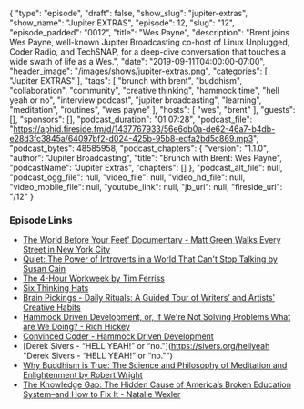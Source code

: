 {
  "type": "episode",
  "draft": false,
  "show_slug": "jupiter-extras",
  "show_name": "Jupiter EXTRAS",
  "episode": 12,
  "slug": "12",
  "episode_padded": "0012",
  "title": "Wes Payne",
  "description": "Brent joins Wes Payne, well-known Jupiter Broadcasting co-host of Linux Unplugged, Coder Radio, and TechSNAP, for a deep-dive conversation that touches a wide swath of life as a Wes.",
  "date": "2019-09-11T04:00:00-07:00",
  "header_image": "/images/shows/jupiter-extras.png",
  "categories": [
    "Jupiter EXTRAS"
  ],
  "tags": [
    "brunch with brent",
    "buddhism",
    "collaboration",
    "community",
    "creative thinking",
    "hammock time",
    "hell yeah or no",
    "interview podcast",
    "jupiter broadcasting",
    "learning",
    "meditation",
    "routines",
    "wes payne"
  ],
  "hosts": [
    "wes",
    "brent"
  ],
  "guests": [],
  "sponsors": [],
  "podcast_duration": "01:07:28",
  "podcast_file": "https://aphid.fireside.fm/d/1437767933/56e6db0a-de62-46a7-b4db-e28d3fc3845a/64097bf2-d024-425b-95b8-edfa2bd5c869.mp3",
  "podcast_bytes": 48585958,
  "podcast_chapters": {
    "version": "1.1.0",
    "author": "Jupiter Broadcasting",
    "title": "Brunch with Brent: Wes Payne",
    "podcastName": "Jupiter Extras",
    "chapters": []
  },
  "podcast_alt_file": null,
  "podcast_ogg_file": null,
  "video_file": null,
  "video_hd_file": null,
  "video_mobile_file": null,
  "youtube_link": null,
  "jb_url": null,
  "fireside_url": "/12"
}


### Episode Links

  * [The World Before Your Feet' Documentary - Matt Green Walks Every Street in New York City](https://theworldbeforeyourfeet.com/ "The World Before Your Feet' Documentary - Matt Green Walks Every Street in New York City")
  * [Quiet: The Power of Introverts in a World That Can't Stop Talking by Susan Cain](https://www.goodreads.com/book/show/8520610-quiet "Quiet: The Power of Introverts in a World That Can't Stop Talking by Susan Cain")
  * [The 4-Hour Workweek by Tim Ferriss](https://fourhourworkweek.com/ "The 4-Hour Workweek by Tim Ferriss")
  * [Six Thinking Hats](https://en.wikipedia.org/wiki/Six_Thinking_Hats "Six Thinking Hats")
  * [Brain Pickings - Daily Rituals: A Guided Tour of Writers’ and Artists’ Creative Habits](https://www.brainpickings.org/2013/04/23/daily-rituals-mason-currey/ "Brain Pickings - Daily Rituals: A Guided Tour of Writers’ and Artists’ Creative Habits")
  * [Hammock Driven Development, or, If We're Not Solving Problems What are We Doing? - Rich Hickey](https://www.youtube.com/watch?v=f84n5oFoZBc "Hammock Driven Development, or, If We're Not Solving Problems What are We Doing? - Rich Hickey")
  * [Convinced Coder - Hammock Driven Development](https://convincedcoder.com/2019/03/30/Hammock-driven-development/ "Convinced Coder - Hammock Driven Development")
  * [Derek Sivers - “HELL YEAH!” or “no."](https://sivers.org/hellyeah "Derek Sivers - “HELL YEAH!” or “no."")
  * [Why Buddhism is True: The Science and Philosophy of Meditation and Enlightenment by Robert Wright](https://www.goodreads.com/book/show/32895535-why-buddhism-is-true "Why Buddhism is True: The Science and Philosophy of Meditation and Enlightenment by Robert Wright")
  * [The Knowledge Gap: The Hidden Cause of America’s Broken Education System–and How to Fix It - Natalie Wexler](https://nataliewexler.com/ "The Knowledge Gap: The Hidden Cause of America’s Broken Education System–and How to Fix It - Natalie Wexler")


